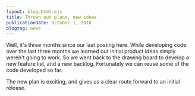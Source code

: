 ```yaml
---
layout: blog.html.ejs
title: Thrown out plans, new ideas
publicationDate: October 1, 2018
blogtag: news
---
```


Well, it's three months since our last posting here.  While developing code over the last three months we learned our initial product ideas simply weren't going to work.  So we went back to the drawing board to develop a new feature list, and a new backlog.  Fortunately we can reuse some of the code developed so far.

The new plan is exciting, and gives us a clear route forward to an initial release.
